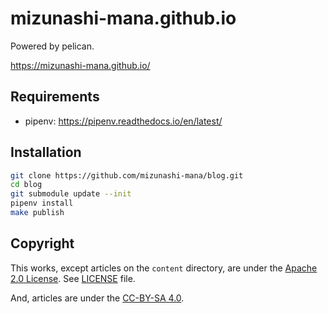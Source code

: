 # mizunashi-mana.github.io

Powered by pelican.

https://mizunashi-mana.github.io/

## Requirements

* pipenv: https://pipenv.readthedocs.io/en/latest/

## Installation

```bash
git clone https://github.com/mizunashi-mana/blog.git
cd blog
git submodule update --init
pipenv install
make publish
```

## Copyright

This works, except articles on the `content` directory, are under the [Apache 2.0 License](https://www.apache.org/licenses/LICENSE-2.0).
See [LICENSE](LICENSE) file.

And, articles are under the [CC-BY-SA 4.0](https://creativecommons.org/licenses/by-sa/4.0/).
